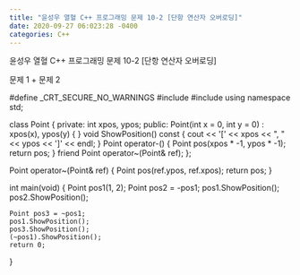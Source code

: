 ```yaml
---
title: "윤성우 열혈 C++ 프로그래밍 문제 10-2 [단항 연산자 오버로딩]"
date: 2020-09-27 06:023:28 -0400
categories: C++
---
```


윤성우 열혈 C++ 프로그래밍 문제 10-2 [단항 연산자 오버로딩]


문제 1 + 문제 2

#define _CRT_SECURE_NO_WARNINGS
#include <iostream>
#include <cstring>
using namespace std;

class Point {
private:
	int xpos, ypos;
public:
	Point(int x = 0, int y = 0)
		: xpos(x), ypos(y) { }
	void ShowPosition() const {
		cout << '[' << xpos << ", " << ypos << ']' << endl;
	}
	Point operator-() {
		Point pos(xpos * -1, ypos * -1);
		return pos;
	}
	friend Point operator~(Point& ref);
};

Point operator~(Point& ref) {
	Point pos(ref.ypos, ref.xpos);
	return pos;
}

int main(void) {
	Point pos1(1, 2);
	Point pos2 = -pos1;
	pos1.ShowPosition();
	pos2.ShowPosition();

	Point pos3 = ~pos1;
	pos1.ShowPosition();
	pos3.ShowPosition();
	(~pos1).ShowPosition();
	return 0;
}
